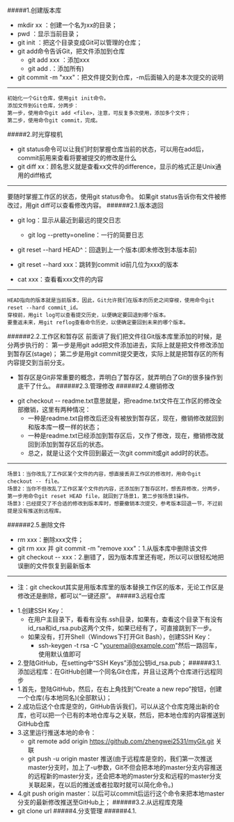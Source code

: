#####1.创建版本库
- mkdir xx ：创建一个名为xx的目录；
- pwd ：显示当前目录；
- git init ：把这个目录变成Git可以管理的仓库；
- git add命令告诉Git，把文件添加到仓库
	- git add xxx ：添加xxx
	- git add .：添加所有)
- git commit -m "xxx"：把文件提交到仓库，-m后面输入的是本次提交的说明

---
	初始化一个Git仓库，使用git init命令。
	添加文件到Git仓库，分两步：
	第一步，使用命令git add <file>，注意，可反复多次使用，添加多个文件；
	第二步，使用命令git commit，完成。
#####2.时光穿梭机
- git status命令可以让我们时刻掌握仓库当前的状态，可以用在add后，commit前用来查看将要被提交的修改是什么
- git diff xx：顾名思义就是查看xx文件的difference，显示的格式正是Unix通用的diff格式

---
要随时掌握工作区的状态，使用git status命令。
如果git status告诉你有文件被修改过，用git diff可以查看修改内容。
######2.1.版本退回
- git log：显示从最近到最远的提交日志
	- git log --pretty=oneline：一行的简要日志
- git reset --hard HEAD^：回退到上一个版本(即未修改到本版本前)
- git reset --hard xxx：跳转到commit id前几位为xxx的版本

- cat xxx：查看看xxx文件的内容

---
	HEAD指向的版本就是当前版本，因此，Git允许我们在版本的历史之间穿梭，使用命令git reset --hard commit_id。
	穿梭前，用git log可以查看提交历史，以便确定要回退到哪个版本。
	要重返未来，用git reflog查看命令历史，以便确定要回到未来的哪个版本。
######2.2.工作区和暂存区
	前面讲了我们把文件往Git版本库里添加的时候，是分两步执行的：
	第一步是用git add把文件添加进去，实际上就是把文件修改添加到暂存区(stage)；
	第二步是用git commit提交更改，实际上就是把暂存区的所有内容提交到当前分支。
* 暂存区是Git非常重要的概念，弄明白了暂存区，就弄明白了Git的很多操作到底干了什么。
######2.3.管理修改
######2.4.撤销修改
- git checkout -- readme.txt意思就是，把readme.txt文件在工作区的修改全部撤销，这里有两种情况：
	- 一种是readme.txt自修改后还没有被放到暂存区，现在，撤销修改就回到和版本库一模一样的状态；
	- 一种是readme.txt已经添加到暂存区后，又作了修改，现在，撤销修改就回到添加到暂存区后的状态。
	- 总之，就是让这个文件回到最近一次git commit或git add时的状态。

---
	场景1：当你改乱了工作区某个文件的内容，想直接丢弃工作区的修改时，用命令git checkout -- file。
	场景2：当你不但改乱了工作区某个文件的内容，还添加到了暂存区时，想丢弃修改，分两步，第一步用命令git reset HEAD file，就回到了场景1，第二步按场景1操作。
	场景3：已经提交了不合适的修改到版本库时，想要撤销本次提交，参考版本回退一节，不过前提是没有推送到远程库。
######2.5.删除文件
- rm xxx：删除xxx文件；
- git rm xxx 并 git commit -m "remove xxx"：1.从版本库中删除该文件
- git checkout -- xxx：2.删错了，因为版本库里还有呢，所以可以很轻松地把误删的文件恢复到最新版本

---
* 注：git checkout其实是用版本库里的版本替换工作区的版本，无论工作区是修改还是删除，都可以“一键还原”。
#####3.远程仓库
- 1.创建SSH Key：
	- 在用户主目录下，看看有没有.ssh目录，如果有，查看这个目录下有没有id_rsa和id_rsa.pub这两个文件，如果已经有了，可直接跳到下一步。
	- 如果没有，打开Shell（Windows下打开Git Bash），创建SSH Key：
		- ssh-keygen -t rsa -C "youremail@example.com"然后一路回车，使用默认值即可
- 2.登陆GitHub，在setting中“SSH Keys”添加公钥id_rsa.pub；
######3.1.添加远程库：在GitHub创建一个同名Git仓库，并且让这两个仓库进行远程同步
- 1.首先，登陆GitHub，然后，在右上角找到“Create a new repo”按钮，创建一个仓库(与本地同名)(全部默认)；
- 2.成功后这个仓库是空的，GitHub告诉我们，可以从这个仓库克隆出新的仓库，也可以把一个已有的本地仓库与之关联，然后，把本地仓库的内容推送到GitHub仓库
- 3.这里运行推送本地的命令：
	- git remote add origin https://github.com/zhengwei2531/myGit.git 关联
	- git push -u origin master 推送(由于远程库是空的，我们第一次推送master分支时，加上了-u参数，Git不但会把本地的master分支内容推送的远程新的master分支，还会把本地的master分支和远程的master分支关联起来，在以后的推送或者拉取时就可以简化命令。)
- 4.git push origin master：以后可以commit后运行这个命令来把本地master分支的最新修改推送至GitHub上；
######3.2.从远程库克隆
- git clone url
#####4.分支管理
######4.1.